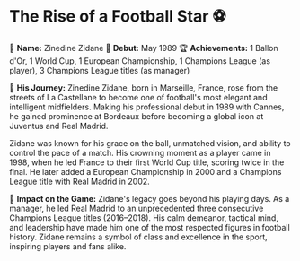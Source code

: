 # The Rise of a Football Star ⚽

👤 **Name:** Zinedine Zidane
📅 **Debut:** May 1989
🏆 **Achievements:** 1 Ballon d'Or, 1 World Cup, 1 European Championship, 1 Champions League (as player), 3 Champions League titles (as manager)

🌟 **His Journey:**
Zinedine Zidane, born in Marseille, France, rose from the streets of La Castellane to become one of football's most elegant and intelligent midfielders. Making his professional debut in 1989 with Cannes, he gained prominence at Bordeaux before becoming a global icon at Juventus and Real Madrid.

Zidane was known for his grace on the ball, unmatched vision, and ability to control the pace of a match. His crowning moment as a player came in 1998, when he led France to their first World Cup title, scoring twice in the final. He later added a European Championship in 2000 and a Champions League title with Real Madrid in 2002.

📌 **Impact on the Game:**
Zidane's legacy goes beyond his playing days. As a manager, he led Real Madrid to an unprecedented three consecutive Champions League titles (2016–2018). His calm demeanor, tactical mind, and leadership have made him one of the most respected figures in football history. Zidane remains a symbol of class and excellence in the sport, inspiring players and fans alike.

